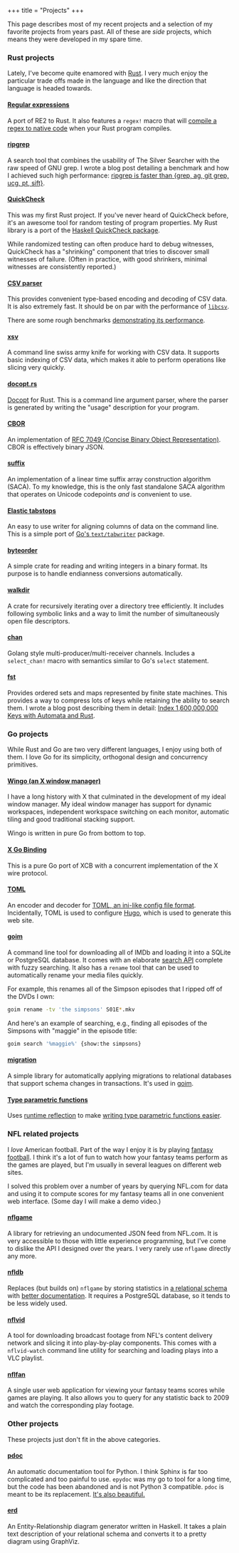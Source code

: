 +++
title = "Projects"
+++

This page describes most of my recent projects and a selection of my
favorite projects from years past. All of these are *side* projects, which
means they were developed in my spare time.


### Rust projects

Lately, I've become quite enamored with [Rust](http://www.rust-lang.org/). I
very much enjoy the particular trade offs made in the language and like the
direction that language is headed towards.

#### [Regular expressions](https://github.com/rust-lang-nursery/regex)

A port of RE2 to Rust. It also features a `regex!` macro that will
[compile a regex to native code](/rust-regex-syntax-extensions)
when your Rust program compiles.

#### [ripgrep](https://github.com/BurntSushi/ripgrep)

A search tool that combines the usability of The Silver Searcher with the raw
speed of GNU grep. I wrote a blog post detailing a benchmark and how I achieved
such high performance:
[ripgrep is faster than {grep, ag, git grep, ucg, pt, sift}](/ripgrep/).

#### [QuickCheck](https://github.com/BurntSushi/quickcheck)

This was my first Rust project. If you've never heard of QuickCheck before,
it's an awesome tool for random testing of program properties. My Rust library
is a port of the
[Haskell QuickCheck package](http://hackage.haskell.org/package/QuickCheck).

While randomized testing can often produce hard to debug witnesses, QuickCheck
has a "shrinking" component that tries to discover small witnesses of failure.
(Often in practice, with good shrinkers, minimal witnesses are consistently
reported.)

#### [CSV parser](https://github.com/BurntSushi/rust-csv)

This provides convenient type-based encoding and decoding of CSV data. It is
also extremely fast. It should be on par with the performance of
[`libcsv`](http://sourceforge.net/projects/libcsv/).

There are some rough benchmarks [demonstrating its
performance](https://bitbucket.org/ewanhiggs/csv-game).

#### [xsv](https://github.com/BurntSushi/xsv)

A command line swiss army knife for working with CSV data. It supports basic
indexing of CSV data, which makes it able to perform operations like slicing
very quickly.

#### [docopt.rs](https://github.com/docopt/docopt.rs)

[Docopt](http://docopt.org/) for Rust. This is a command line argument parser,
where the parser is generated by writing the "usage" description for your
program.

#### [CBOR](https://github.com/BurntSushi/rust-cbor)

An implementation of [RFC 7049 (Concise Binary Object
Representation)](http://tools.ietf.org/html/rfc7049). CBOR is effectively
binary JSON.

#### [suffix](https://github.com/BurntSushi/suffix)

An implementation of a linear time suffix array construction algorithm (SACA).
To my knowledge, this is the only fast standalone SACA algorithm that operates
on Unicode codepoints *and* is convenient to use.

#### [Elastic tabstops](https://github.com/BurntSushi/tabwriter)

An easy to use writer for aligning columns of data on the command line. This is
a simple port of [Go's `text/tabwriter`](http://golang.org/pkg/text/tabwriter/)
package.

#### [byteorder](https://github.com/BurntSushi/byteorder)

A simple crate for reading and writing integers in a binary format. Its purpose
is to handle endianness conversions automatically.

#### [walkdir](https://github.com/BurntSushi/walkdir)

A crate for recursively iterating over a directory tree efficiently.
It includes following symbolic links and a way to limit the number of
simultaneously open file descriptors.

#### [chan](https://github.com/BurntSushi/chan)

Golang style multi-producer/multi-receiver channels. Includes a
`select_chan!` macro with semantics similar to Go's `select` statement.

#### [fst](https://github.com/BurntSushi/fst)

Provides ordered sets and maps represented by finite state machines. This
provides a way to compress lots of keys while retaining the ability to search
them. I wrote a blog post describing them in detail:
[Index 1,600,000,000 Keys with Automata and Rust](/transducers/).

### Go projects

While Rust and Go are two very different languages, I enjoy using both of them.
I love Go for its simplicity, orthogonal design and concurrency primitives.

#### [Wingo (an X window manager)](https://github.com/BurntSushi/wingo)

I have a long history with X that culminated in the development of my ideal
window manager. My ideal window manager has support for dynamic workspaces,
independent workspace switching on each monitor, automatic tiling and good
traditional stacking support.

Wingo is written in pure Go from bottom to top.

#### [X Go Binding](https://github.com/BurntSushi/xgb)

This is a pure Go port of XCB with a concurrent implementation of the X wire
protocol.

#### [TOML](https://github.com/BurntSushi/toml)

An encoder and decoder for [TOML, an ini-like config file
format](https://github.com/toml/toml). Incidentally, TOML is used to configure
[Hugo](http://gohugo.io/), which is used to generate this web site.

#### [goim](https://github.com/BurntSushi/goim)

A command line tool for downloading all of IMDb and loading it into a SQLite or
PostgreSQL database. It comes with an elaborate
[search API](http://godoc.org/github.com/BurntSushi/goim/imdb/search) complete
with fuzzy searching. It also has a `rename` tool that can be used to
automatically rename your media files quickly.

For example, this renames all of the Simpson episodes that I ripped off of the
DVDs I own:

```bash
goim rename -tv 'the simpsons' S01E*.mkv
```

And here's an example of searching, e.g., finding all episodes of the Simpsons
with "maggie" in the episode title:

```bash
goim search '%maggie%' {show:the simpsons}
```

#### [migration](https://github.com/BurntSushi/migration)

A simple library for automatically applying migrations to relational databases
that support schema changes in transactions.
It's used in [goim](https://github.com/BurntSushi/goim).

#### [Type parametric functions](https://github.com/BurntSushi/ty)

Uses [runtime reflection](http://golang.org/pkg/reflect/)
to make
[writing type parametric functions easier](/type-parametric-functions-golang/).

### NFL related projects

I *love* American football. Part of the way I enjoy it is by playing
[fantasy football](http://en.wikipedia.org/wiki/Fantasy_football_\(American\)).
I think it's a lot of fun to watch how your fantasy teams perform as the games
are played, but I'm usually in several leagues on different web sites.

I solved this problem over a number of years by querying NFL.com for data and
using it to compute scores for my fantasy teams all in one convenient web
interface. (Some day I will make a demo video.)

#### [nflgame](https://github.com/BurntSushi/nflgame)

A library for retrieving an undocumented JSON feed from NFL.com. It is very
accessible to those with little experience programming, but I've come to
dislike the API I designed over the years. I very rarely use `nflgame` directly
any more.

#### [nfldb](https://github.com/BurntSushi/nfldb)

Replaces (but builds on) `nflgame` by storing statistics in
[a relational schema](https://github.com/BurntSushi/nfldb/wiki/The-data-model)
with
[better
documentation](https://github.com/BurntSushi/nfldb/wiki/Statistical-categories).
It requires a PostgreSQL database, so it tends to be less widely used.

#### [nflvid](https://github.com/BurntSushi/nflvid)

A tool for downloading broadcast footage from NFL's content delivery network
and slicing it into play-by-play components. This comes with a `nflvid-watch`
command line utility for searching and loading plays into a VLC playlist.

#### [nflfan](https://github.com/BurntSushi/nflfan)

A single user web application for viewing your fantasy teams scores while games
are playing. It also allows you to query for any statistic back to 2009 and
watch the corresponding play footage.


### Other projects

These projects just don't fit in the above categories.

#### [pdoc](https://github.com/BurntSushi/pdoc)

An automatic documentation tool for Python. I think Sphinx is far too
complicated and too painful to use. `epydoc` was my go to tool for a long time,
but the code has been abandoned and is not Python 3 compatible. `pdoc` is meant
to be its replacement. [It's also beautiful.](http://pdoc.burntsushi.net/nfldb)

#### [erd](https://github.com/BurntSushi/erd)

An Entity-Relationship diagram generator written in Haskell. It takes a plain
text description of your relational schema and converts it to a pretty diagram
using GraphViz.
